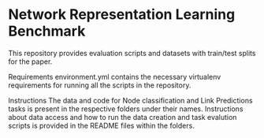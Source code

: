# Network Representation Learning Benchmark

This repository provides evaluation scripts and datasets with train/test splits for the paper.

Requirements
environment.yml contains the necessary virtualenv requirements for running all the scripts in the repository.

Instructions
The data and code for Node classification and Link Predictions tasks is present in the respective folders under their names. Instructions about data access and how to run the data creation and task evalution scripts is provided in the README files within the folders.

